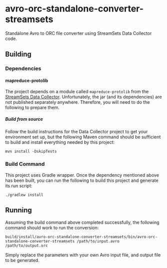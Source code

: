 # avro-orc-standalone-converter-streamsets
Standalone Avro to ORC file converter using StreamSets Data Collector code.

## Building

### Dependencies

#### mapreduce-protolib

The project depends on a module called `mapreduce-protolib` from the
[StreamSets Data Collector](https://github.com/streamsets/datacollector/).  Unfortunately, the jar (and its
dependencies) are not published separately anywhere.  Therefore, you will need to do the following to prepare them.

##### Build from source
Follow the build instructions for the Data Collector project to get your environment set up, but the following Maven
command should be sufficient to build and install everything needed by this project:

    mvn install -DskipTests
    
### Build Command

This project uses Gradle wrapper.  Once the dependency mentioned above has been built, you can run the following
to build this project and generate its run script:

    ./gradlew install

## Running

Assuming the build command above completed successfully, the following command should work to run the conversion:

    build/install/avro-orc-standalone-converter-streamsets/bin/avro-orc-standalone-converter-streamsets /path/to/input.avro /path/to/output.orc

Simply replace the parameters with your own Avro input file, and output file to be generated.

